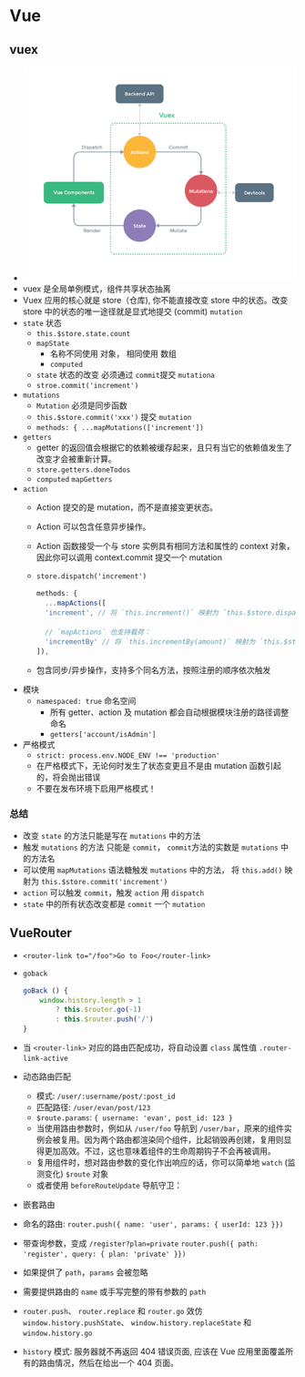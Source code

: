 # Vue

## vuex

+ ![vuex](../assets/images/vuex.png)
+ vuex 是全局单例模式，组件共享状态抽离
+ Vuex 应用的核心就是 store（仓库), 你不能直接改变 store 中的状态。改变 store 中的状态的唯一途径就是显式地提交 (commit) `mutation`
+ `state` 状态
  + `this.$store.state.count`
  + `mapState`
    + 名称不同使用 对象， 相同使用 数组
    + `computed`
  + `state` 状态的改变 必须通过 `commit`提交 `mutationa`
  + `stroe.commit('increment')`
+ `mutations`
  + `Mutation` 必须是同步函数
  + `this.$store.commit('xxx')` 提交 `mutation`
  + `methods: { ...mapMutations(['increment'])`
+ `getters`
  + getter 的返回值会根据它的依赖被缓存起来，且只有当它的依赖值发生了改变才会被重新计算。
  + `store.getters.doneTodos`
  + `computed` `mapGetters`
+ `action`
  + Action 提交的是 mutation，而不是直接变更状态。
  + Action 可以包含任意异步操作。
  + Action 函数接受一个与 store 实例具有相同方法和属性的 context 对象，因此你可以调用 context.commit 提交一个 mutation
  + `store.dispatch('increment')`

    ```js
    methods: {
      ...mapActions([
      'increment', // 将 `this.increment()` 映射为 `this.$store.dispatch('increment')`

      // `mapActions` 也支持载荷：
      'incrementBy' // 将 `this.incrementBy(amount)` 映射为 `this.$store.dispatch('incrementBy', amount)`
    ]),
    ```

  + 包含同步/异步操作，支持多个同名方法，按照注册的顺序依次触发
+ 模块
  + `namespaced: true` 命名空间
    + 所有 getter、action 及 mutation 都会自动根据模块注册的路径调整命名
    + `getters['account/isAdmin']`
+ 严格模式
  + `strict: process.env.NODE_ENV !== 'production'`
  + 在严格模式下，无论何时发生了状态变更且不是由 mutation 函数引起的，将会抛出错误
  + 不要在发布环境下启用严格模式！

### 总结

+ 改变 `state` 的方法只能是写在 `mutations` 中的方法
+ 触发 `mutations` 的方法 只能是 `commit`， `commit`方法的实数是 `mutations` 中的方法名
+ 可以使用 `mapMutations` 语法糖触发 `mutations` 中的方法， 将 `this.add()` 映射为 `this.$store.commit('increment')`
+ `action` 可以触发 `commit`，触发 `action` 用 `dispatch`
+ `state` 中的所有状态改变都是 `commit` 一个 `mutation`

## VueRouter

+ `<router-link to="/foo">Go to Foo</router-link>`
+ `goback`

    ```js
    goBack () {
        window.history.length > 1
            ? this.$router.go(-1)
            : this.$router.push('/')
    }
    ```

+ 当 `<router-link>` 对应的路由匹配成功，将自动设置 `class` 属性值 `.router-link-active`
+ 动态路由匹配
  + 模式:  `/user/:username/post/:post_id`
  + 匹配路径: `/user/evan/post/123`
  + `$route.params`: `{ username: 'evan', post_id: 123 }`
  + 当使用路由参数时，例如从 `/user/foo` 导航到 `/user/bar`，原来的组件实例会被复用。因为两个路由都渲染同个组件，比起销毁再创建，复用则显得更加高效。不过，这也意味着组件的生命周期钩子不会再被调用。
  + 复用组件时，想对路由参数的变化作出响应的话，你可以简单地 `watch` (监测变化) `$route` 对象
  + 或者使用  `beforeRouteUpdate` 导航守卫：
+ 嵌套路由
+ 命名的路由: `router.push({ name: 'user', params: { userId: 123 }})`
+ 带查询参数，变成 `/register?plan=private`  `router.push({ path: 'register', query: { plan: 'private' }})`
+ 如果提供了 `path`，`params` 会被忽略
+ 需要提供路由的 `name` 或手写完整的带有参数的 `path`
+ `router.push`、 `router.replace` 和 `router.go` 效仿 `window.history.pushState`、 `window.history.replaceState` 和 `window.history.go`
+ `history` 模式: 服务器就不再返回 404 错误页面, 应该在 Vue 应用里面覆盖所有的路由情况，然后在给出一个 404 页面。
